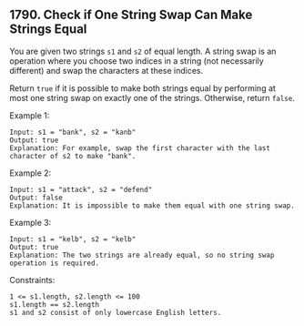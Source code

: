 ## 1790. Check if One String Swap Can Make Strings Equal

You are given two strings `s1` and `s2` of equal length. A string swap is an operation where you choose two indices in a string (not necessarily different) and swap the characters at these indices.

Return `true` if it is possible to make both strings equal by performing at most one string swap on exactly one of the strings. Otherwise, return `false`.

Example 1:

```
Input: s1 = "bank", s2 = "kanb"
Output: true
Explanation: For example, swap the first character with the last character of s2 to make "bank".
```

Example 2:

```
Input: s1 = "attack", s2 = "defend"
Output: false
Explanation: It is impossible to make them equal with one string swap.
```

Example 3:

```
Input: s1 = "kelb", s2 = "kelb"
Output: true
Explanation: The two strings are already equal, so no string swap operation is required.
```

Constraints:

```
1 <= s1.length, s2.length <= 100
s1.length == s2.length
s1 and s2 consist of only lowercase English letters.
```
